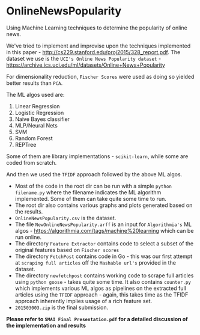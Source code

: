 # OnlineNewsPopularity
Using Machine Learning techniques to determine the popularity of online news.  

We've tried to implement and improvise upon the techniques implemented in this paper - <http://cs229.stanford.edu/proj2015/328_report.pdf>. The dataset we use is the `UCI's Online News Popularity dataset` - <https://archive.ics.uci.edu/ml/datasets/Online+News+Popularity>  

For dimensionality reduction, `Fischer Scores` were used as doing so yielded better results than `PCA`.  

The ML algos used are:  
1. Linear Regression  
2. Logistic Regression  
3. Naive Bayes classifier  
4. MLP/Neural Nets  
5. SVM  
6. Random Forest  
7. REPTree  

Some of them are library implementations - `scikit-learn`, while some are coded from scratch.  

And then we used the `TFIDF` approach followed by the above ML algos.  

- Most of the code in the root dir can be run with a simple `python filename.py` where the filename indicates the ML algorithm implemented. Some of them can take quite some time to run.  
- The root dir also contains various graphs and plots generated based on the results.  
- `OnlineNewsPopularity.csv` is the dataset.  
- The file `NewOnlineNewsPopularity.arff` is an input for `Algorithmia's` ML algos - <https://algorithmia.com/tags/machine%20learning> which can be run online.  
- The directory `Feature Extractor` contains code to select a subset of the original features based on `Fischer scores`  
- The directory `FetchPost` contains code in Go - this was our first attempt at `scraping full articles` off the `Mashable url's` provided in the dataset.  
- The directory `newfetchpost` contains working code to scrape full articles using `python goose` - takes quite some time. It also contains `counter.py` which implements various ML algos as pipelines on the extracted full articles using the `TFIDF` approach - again, this takes time as the TFIDF approach inherently implies usage of a rich feature set.  
- `201503003.zip` is the final submission.  

**Please refer to `SMAI Final Presentation.pdf` for a detailed discussion of the implementation and results**

